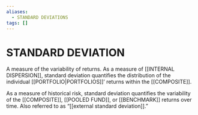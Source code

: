 ```yaml
---
aliases:
  - STANDARD DEVIATIONS
tags: []
---
```

# STANDARD DEVIATION
A measure of the variability of returns. As a measure of [[INTERNAL DISPERSION]], standard deviation quantifies the distribution of the individual [[PORTFOLIO|PORTFOLIOS]]’ returns within the [[COMPOSITE]].

As a measure of historical risk, standard deviation quantifies the variability of the [[COMPOSITE]], [[POOLED FUND]], or [[BENCHMARK]] returns over time. Also referred to as “[[external standard deviation]].”